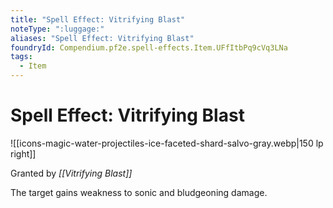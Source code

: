 ```yaml
---
title: "Spell Effect: Vitrifying Blast"
noteType: ":luggage:"
aliases: "Spell Effect: Vitrifying Blast"
foundryId: Compendium.pf2e.spell-effects.Item.UFfItbPq9cVq3LNa
tags:
  - Item
---
```


# Spell Effect: Vitrifying Blast
![[icons-magic-water-projectiles-ice-faceted-shard-salvo-gray.webp|150 lp right]]

Granted by _[[Vitrifying Blast]]_

The target gains weakness to sonic and bludgeoning damage.
